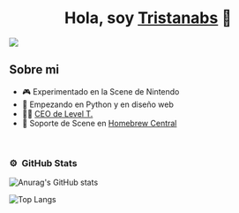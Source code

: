 <div align="center">
<h1 align="center">Hola, soy <a href="https://linktr.ee/Tristanabs">Tristanabs</a> 👋</h1>
</div>
<img src="https://i.imgur.com/KO91Er4.png">


## Sobre mi

- 🎮 Experimentado en la Scene de Nintendo
- 🐍 Empezando en Python y en diseño web
- 🧑‍💼 [CEO de Level T.](https://levelt.me)
- 💬 Soporte de Scene en [Homebrew Central](https://discord.gg/QuMxeWGAMF)
<br>


### ⚙️ &nbsp;GitHub Stats

 ![Anurag's GitHub stats](https://github-readme-stats.vercel.app/api?username=tristanabs&show_icons=true&theme=codeSTACKr)

 ![Top Langs](https://github-readme-stats.vercel.app/api/top-langs/?username=tristanabs&layout=compact)

 
